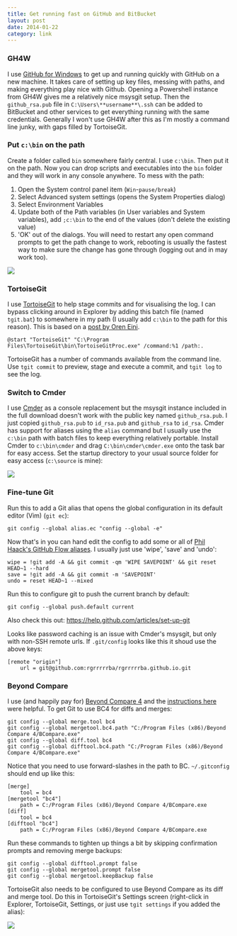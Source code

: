 ```yaml
---
title: Get running fast on GitHub and BitBucket
layout: post
date: 2014-01-22
category: link
---
```


### GH4W
I use [GitHub for Windows](http://windows.github.com/) to get up and running quickly with GitHub on a new machine. It takes care of setting up key files, messing with paths, and making everything play nice with Github. Opening a Powershell instance from GH4W gives me a relatively nice msysgit setup. Then the `github_rsa.pub` file in `C:\Users\**username**\.ssh` can be added to BitBucket and other services to get everything running with the same credentials. Generally I won't use GH4W after this as I'm mostly a command line junky, with gaps filled by TortoiseGit.


### Put `c:\bin` on the path
Create a folder called `bin` somewhere fairly central. I use `c:\bin`. Then put it on the path. Now you can drop scripts and executables into the `bin` folder and they will work in any console anywhere. To mess with the path:

1. Open the System control panel item (`Win`-`pause/break`)
2. Select Advanced system settings (opens the System Properties dialog)
3. Select Environment Variables
4. Update both of the Path variables (in User variables and System variables), add `;c:\bin` to the end of the values (don't delete the existing value)
5. 'OK' out of the dialogs. You will need to restart any open command prompts to get the path change to work, rebooting is usually the fastest way to make sure the change has gone through (logging out and in may work too).

![](http://i.imgur.com/hWvTzkl.png)


### TortoiseGit
I use [TortoiseGit](code.google.com/p/tortoisegit) to help stage commits and for visualising the log. I can bypass clicking around in Explorer by adding this batch file (named `tgit.bat`) to somewhere in my path (I usually add `c:\bin` to the path for this reason). This is based on a [post by Oren Eini](http://ayende.com/blog/4749/executing-tortoisegit-from-the-command-line).

	@start "TortoiseGit" "C:\Program Files\TortoiseGit\bin\TortoiseGitProc.exe" /command:%1 /path:.

TortoiseGit has a number of commands available from the command line. Use `tgit commit` to preview, stage and execute a commit, and `tgit log` to see the log.


### Switch to Cmder
I use [Cmder](http://bliker.github.io/cmder/) as a console replacement but the msysgit instance included in the full download doesn't work with the public key named `github_rsa.pub`. I just copied `github_rsa.pub` to `id_rsa.pub` and `github_rsa` to `id_rsa`. Cmder has support for aliases using the `alias` command but I usually use the `c:\bin` path with batch files to keep everything relatively portable. Install Cmder to `c:\bin\cmder` and drag `C:\bin\cmder\cmder.exe` onto the task bar for easy access. Set the startup directory to your usual source folder for easy access (`c:\source` is mine):

![](http://i.imgur.com/22KOl45.png)


### Fine-tune Git
Run this to add a Git alias that opens the global configuration in its default editor (Vim) (`git ec`):

	git config --global alias.ec "config --global -e"

Now that's in you can hand edit the config to add some or all of [Phil Haack's GitHub Flow aliases](http://haacked.com/archive/2014/07/28/github-flow-aliases/). I usually just use 'wipe', 'save' and 'undo':

	wipe = !git add -A && git commit -qm 'WIPE SAVEPOINT' && git reset HEAD~1 --hard
	save = !git add -A && git commit -m 'SAVEPOINT'
	undo = reset HEAD~1 --mixed

Run this to configure git to push the current branch by default:

	git config --global push.default current

Also check this out: <https://help.github.com/articles/set-up-git>

Looks like password caching is an issue with Cmder's msysgit, but only with non-SSH remote urls. If `.git/config` looks like this it shoud use the above keys:

	[remote "origin"]
		url = git@github.com:rgrrrrrba/rgrrrrrba.github.io.git


### Beyond Compare
I use (and happily pay for) [Beyond Compare 4](http://www.scootersoftware.com/moreinfo.php) and the [instructions here](http://www.scootersoftware.com/support.php?zz=kb_vcs) were helpful. To get Git to use BC4 for diffs and merges:

	git config --global merge.tool bc4
	git config --global mergetool.bc4.path "C:/Program Files (x86)/Beyond Compare 4/BCompare.exe"                 
	git config --global diff.tool bc4
	git config --global difftool.bc4.path "C:/Program Files (x86)/Beyond Compare 4/BCompare.exe"                 

Notice that you need to use forward-slashes in the path to BC. `~/.gitconfig` should end up like this:

	[merge]
		tool = bc4
	[mergetool "bc4"]
		path = C:/Program Files (x86)/Beyond Compare 4/BCompare.exe
	[diff]
		tool = bc4
	[difftool "bc4"]
		path = C:/Program Files (x86)/Beyond Compare 4/BCompare.exe

Run these commands to tighten up things a bit by skipping confirmation prompts and removing merge backups:

	git config --global difftool.prompt false
	git config --global mergetool.prompt false
	git config --global mergetool.keepBackup false

TortoiseGit also needs to be configured to use Beyond Compare as its diff and merge tool. Do this in TortoiseGit's Settings screen (right-click in Explorer, TortoiseGit, Settings, or just use `tgit settings` if you added the alias):

![](http://i.imgur.com/fhkbebQ.png)


